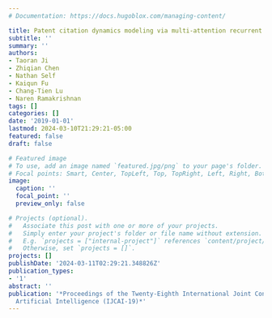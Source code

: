 ```yaml
---
# Documentation: https://docs.hugoblox.com/managing-content/

title: Patent citation dynamics modeling via multi-attention recurrent networks
subtitle: ''
summary: ''
authors:
- Taoran Ji
- Zhiqian Chen
- Nathan Self
- Kaiqun Fu
- Chang-Tien Lu
- Naren Ramakrishnan
tags: []
categories: []
date: '2019-01-01'
lastmod: 2024-03-10T21:29:21-05:00
featured: false
draft: false

# Featured image
# To use, add an image named `featured.jpg/png` to your page's folder.
# Focal points: Smart, Center, TopLeft, Top, TopRight, Left, Right, BottomLeft, Bottom, BottomRight.
image:
  caption: ''
  focal_point: ''
  preview_only: false

# Projects (optional).
#   Associate this post with one or more of your projects.
#   Simply enter your project's folder or file name without extension.
#   E.g. `projects = ["internal-project"]` references `content/project/deep-learning/index.md`.
#   Otherwise, set `projects = []`.
projects: []
publishDate: '2024-03-11T02:29:21.348826Z'
publication_types:
- '1'
abstract: ''
publication: '*Proceedings of the Twenty-Eighth International Joint Conference on
  Artificial Intelligence (IJCAI-19)*'
---
```

